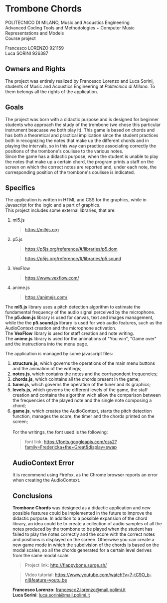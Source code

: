  <h1>Trombone Chords</h1>

<p>
POLITECNICO DI MILANO, Music and Acoustics Engineering<br>
Advanced Coding Tools and Methodologies + Computer Music Representations and Models<br>
Course project
</p>

<p>
Francesco LORENZO 921159<br>
Luca SORINI 926387<br>
</p>

<h2>Owners and Rights</h2>
<p>
The project was entirely realized by Francesco Lorenzo and Luca Sorini, students of Music and Acoustics Engineering at <i>Politecnico di Milano</i>. To them belongs all the rights of the application.
</p>
 
<h2>Goals</h2>
<p>
The project was born with a didactic purpose and is designed for beginner students who approach the study of the trombone (we chose this particular instrument beacuase we both play it). This game is based on chords and has both a theoretical and practical implication since the student practices both in recognizing the notes that make up the different chords and in playing the intervals, so in this way can practice associating correctly the positions of the trombone's coulisse to the various notes.<br>
Since the game has a didactic purpose, when the student is unable to play the notes that make up a certain chord, the program prints a staff on the screen on which the correct notes are reported and, under each note, the corresponding position of the trombone's coulisse is indicated.
</p>

<h2>Specifics</h2>

<p>
The application is written in HTML and CSS for the graphics, while in Javascript for the logic and a part of graphics. <br>
  This project includes some external libraries, that are: <br>
  
  <ol>
	<li>ml5.js</li>
		<blockquote>
			<a href="https://ml5js.org" >
			https://ml5js.org
			</a>
		</blockquote>
	<li>p5.js</li>
		<blockquote>
			<a href="https://p5js.org/reference/#/libraries/p5.dom" >
			https://p5js.org/reference/#/libraries/p5.dom
			</a>
		</blockquote>
		<blockquote>
			<a href="https://p5js.org/reference/#/libraries/p5.sound" >
			https://p5js.org/reference/#/libraries/p5.sound
			</a>
		</blockquote>
	<li>VexFlow</li>
		<blockquote>
			<a href="https://www.vexflow.com/" >
			https://www.vexflow.com/
			</a>
		</blockquote>
	<li>anime.js</li>
		<blockquote>
			<a href="https://animejs.com/" >
			https://animejs.com/
			</a>
		</blockquote>
</ol>
  
The <b>ml5.js</b> library uses a pitch detection algorithm to estimate the fundamental frequency of the audio signal perceived by the microphone.<br>
The <b>p5.dom.js</b> library is used for canvas, text and images management, while the the <b>p5.sound.js</b> library is used for web audio features, such as the AudioContext creation and the microphone activation.<br>
The <b>VexFlow</b> library is used for staff creation and note writing.<br>
The <b>anime.js</b> library is used for the animations of "You win", "Game over" and the instructions into the menu page.

The application is managed by some javascript files:<br>
 <ol>
	<li><b>structure.js</b>, which governs the operations of the main menu buttons and the animation of the writings;</li>
	<li><b>notes.js</b>, which contains the notes and the corrispondent frequencies;</li>
	<li><b>chords.js</b>, which cointains all the chords present in the game;</li>
	<li><b>tuner.js</b>, which governs the operation of the tuner and its graphics;</li>
	<li><b>levels.js</b>, which governs the different levels of the game, the staff creation and contains the algorithm wich allow the comparison between the frequencies of the played note and the single note composing a chord;</li>
	<li><b>game.js</b>, which creates the AudioContext, starts the pitch detection function, manages the score, the timer and the chords printed on the screen;</li>
<br>
For the writings, the font used is the following:
	<blockquote>
		font link:
		<a href="https://fonts.googleapis.com/css2?family=Fredericka+the+Great&display=swap" >
			https://fonts.googleapis.com/css2?family=Fredericka+the+Great&display=swap
		</a>
	</blockquote>
</p>

<h2>AudioContext Error</h2>

<p>
It is recommend using Firefox, as the Chrome browser reports an error when creating the AudioContext.
</p>

<h2>Conclusions</h2>

<b>Trombone Chords</b> was designed as a didactic application and new possible features could be implemented in the future to improve the didactic purpose. In addition to a possible expansion of the chord library, an idea could be to create a collection of audio samples of all the notes produced by the trombone to be played when the student has failed to play the notes correctly and the score with the correct notes and positions is displayed on the screen. Otherwise you can create a new game mode in which the subdivision of the chords is based on the modal scales, so all the chords generated for a certain level derives from the same modal scale.

<blockquote>
		Project link:
		<a href="http://flappybone.surge.sh/" >
			http://flappybone.surge.sh/
		</a>
	</blockquote>
<blockquote>
		Video tutorial:
		<a href="https://www.youtube.com/watch?v=7-tC9O_b-nI&feature=youtu.be" >
			https://www.youtube.com/watch?v=7-tC9O_b-nI&feature=youtu.be
		</a>
	</blockquote>
<b>Francesco Lorenzo</b>: 
<a href="mailto:francesco2.lorenzo@mail.polimi.it">
francesco2.lorenzo@mail.polimi.it
</a><br>
<b>Luca Sorini</b>: 
<a href="mailto:luca.sorini@mail.polimi.it">
luca.sorini@mail.polimi.it
</a>
</p>
